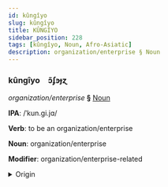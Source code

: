 ```yaml
---
id: kûngîyo
slug: kûngîyo
title: KÛNGÎYO
sidebar_position: 228
tags: [kûngîyo, Noun, Afro-Asiatic]
description: organization/enterprise § Noun
---
```


### kûngîyo&emsp;<span kind="abugida">ɔ̃ʄꜿɟɀ</span>

*organization/enterprise* **§** [Noun](../../tags/Noun)

**IPA**: /ˈkun.gi.jɑ/

**Verb**: to be an organization/enterprise

**Noun**: organization/enterprise

**Modifier**: organization/enterprise-related

<details>
    <summary>Origin</summary>
    Hausa ƙungiya /kʼungija/<br/>
    <em>Afro-Asiatic Language Family</em>
</details>